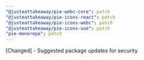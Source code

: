 ```yaml
---
"@justeattakeaway/pie-webc-core": patch
"@justeattakeaway/pie-icons-react": patch
"@justeattakeaway/pie-icons-webc": patch
"@justeattakeaway/pie-icons-vue": patch
"pie-monorepo": patch
---
```


[Changed] - Suggested package updates for security
